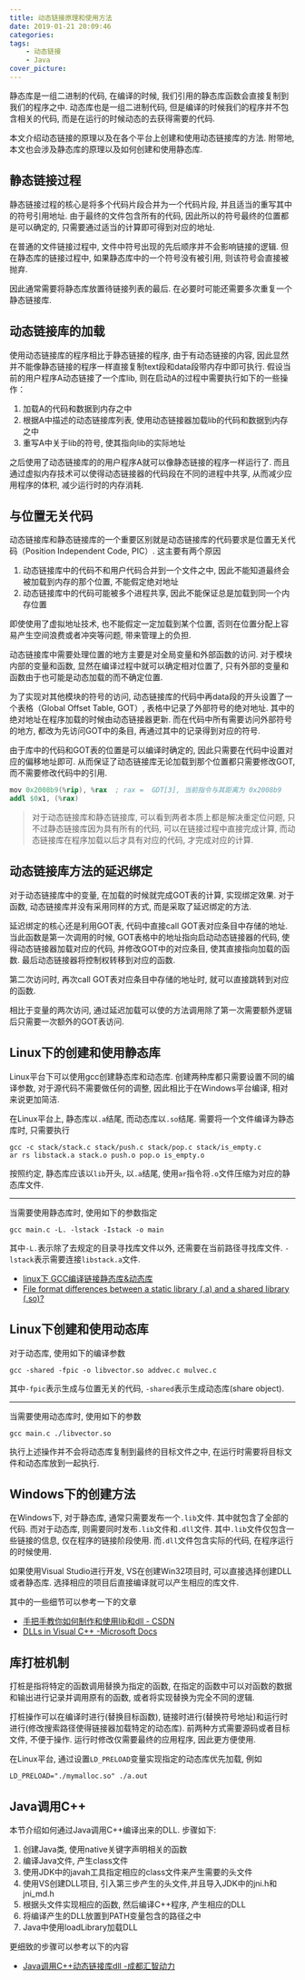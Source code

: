 ```yaml
---
title: 动态链接原理和使用方法
date: 2019-01-21 20:09:46
categories:
tags:
    - 动态链接
    - Java
cover_picture:
---
```




静态库是一组二进制的代码, 在编译的时候, 我们引用的静态库函数会直接复制到我们的程序之中. 动态库也是一组二进制代码, 但是编译的时候我们的程序并不包含相关的代码, 而是在运行的时候动态的去获得需要的代码.



本文介绍动态链接的原理以及在各个平台上创建和使用动态链接库的方法. 附带地, 本文也会涉及静态库的原理以及如何创建和使用静态库.



静态链接过程
---------------

静态链接过程的核心是将多个代码片段合并为一个代码片段, 并且适当的重写其中的符号引用地址. 由于最终的文件包含所有的代码, 因此所以的符号最终的位置都是可以确定的, 只需要通过适当的计算即可得到对应的地址. 

在普通的文件链接过程中, 文件中符号出现的先后顺序并不会影响链接的逻辑. 但在静态库的链接过程中, 如果静态库中的一个符号没有被引用, 则该符号会直接被抛弃. 

因此通常需要将静态库放置待链接列表的最后. 在必要时可能还需要多次重复一个静态链接库.


动态链接库的加载
--------------------

使用动态链接库的程序相比于静态链接的程序, 由于有动态链接的内容, 因此显然并不能像静态链接的程序一样直接复制text段和data段带内存中即可执行. 假设当前的用户程序A动态链接了一个库lib, 则在启动A的过程中需要执行如下的一些操作：

1. 加载A的代码和数据到内存之中
2. 根据A中描述的动态链接库列表, 使用动态链接器加载lib的代码和数据到内存之中
3. 重写A中关于lib的符号, 使其指向lib的实际地址

之后使用了动态链接库的的用户程序A就可以像静态链接的程序一样运行了. 而且通过虚拟内存技术可以使得动态链接器的代码段在不同的进程中共享, 从而减少应用程序的体积, 减少运行时的内存消耗. 


与位置无关代码
---------------------

动态链接库和静态链接库的一个重要区别就是动态链接库的代码要求是位置无关代码（Position Independent Code,  PIC）. 这主要有两个原因

1. 动态链接库中的代码不和用户代码合并到一个文件之中, 因此不能知道最终会被加载到内存的那个位置, 不能假定绝对地址
2. 动态链接库中的代码可能被多个进程共享, 因此不能保证总是加载到同一个内存位置

即使使用了虚拟地址技术, 也不能假定一定加载到某个位置, 否则在位置分配上容易产生空间浪费或者冲突等问题, 带来管理上的负担. 

动态链接库中需要处理位置的地方主要是对全局变量和外部函数的访问. 对于模块内部的变量和函数, 显然在编译过程中就可以确定相对位置了, 只有外部的变量和函数由于也可能是动态加载的而不确定位置. 

为了实现对其他模块的符号的访问, 动态链接库的代码中再data段的开头设置了一个表格（Global Offset Table,  GOT）, 表格中记录了外部符号的绝对地址. 其中的绝对地址在程序加载的时候由动态链接器更新. 而在代码中所有需要访问外部符号的地方, 都改为先访问GOT中的条目, 再通过其中的记录得到对应的符号. 

由于库中的代码和GOT表的位置是可以编译时确定的, 因此只需要在代码中设置对应的偏移地址即可. 从而保证了动态链接库无论加载到那个位置都只需要修改GOT, 而不需要修改代码中的引用. 


```s
mov 0x2008b9(%rip), %rax  ; rax =  GDT[3], 当前指令与其距离为 0x2008b9
addl $0x1, (%rax)        
```

> 对于动态链接库和静态链接库, 可以看到两者本质上都是解决重定位问题, 只不过静态链接库因为具有所有的代码, 可以在链接过程中直接完成计算, 而动态链接库在程序加载以后才具有对应的代码, 才完成对应的计算. 


动态链接库方法的延迟绑定
------------------------------

对于动态链接库中的变量, 在加载的时候就完成GOT表的计算, 实现绑定效果. 对于函数, 动态链接库并没有采用同样的方式, 而是采取了延迟绑定的方法. 

延迟绑定的核心还是利用GOT表, 代码中直接call GOT表对应条目中存储的地址. 当此函数是第一次调用的时候, GOT表格中的地址指向启动动态链接器的代码, 使得动态链接器加载对应的代码, 并修改GOT中的对应条目, 使其直接指向加载的函数. 最后动态链接器将控制权转移到对应的函数. 

第二次访问时, 再次call GOT表对应条目中存储的地址时, 就可以直接跳转到对应的函数. 

相比于变量的两次访问, 通过延迟加载可以使的方法调用除了第一次需要额外逻辑后只需要一次额外的GOT表访问. 




Linux下的创建和使用静态库
-------------------

Linux平台下可以使用gcc创建静态库和动态库. 创建两种库都只需要设置不同的编译参数, 对于源代码不需要做任何的调整, 因此相比于在Windows平台编译, 相对来说更加简洁.

在Linux平台上, 静态库以`.a`结尾, 而动态库以`.so`结尾. 需要将一个文件编译为静态库时, 只需要执行

```
gcc -c stack/stack.c stack/push.c stack/pop.c stack/is_empty.c
ar rs libstack.a stack.o push.o pop.o is_empty.o 
```

按照约定, 静态库应该以`lib`开头, 以`.a`结尾, 使用`ar`指令将`.o`文件压缩为对应的静态库文件.  


-----------------------------


当需要使用静态库时, 使用如下的参数指定

```
gcc main.c -L. -lstack -Istack -o main
```

其中`-L.`表示除了去规定的目录寻找库文件以外, 还需要在当前路径寻找库文件. `-lstack`表示需要连接`libstack.a`文件. 


- [linux下 GCC编译链接静态库&动态库](https://www.cnblogs.com/thechosenone95/p/10605172.html)
- [File format differences between a static library (.a) and a shared library (.so)?](https://stackoverflow.com/questions/41879433/file-format-differences-between-a-static-library-a-and-a-shared-library-so)


Linux下创建和使用动态库
---------------------

对于动态库, 使用如下的编译参数

```
gcc -shared -fpic -o libvector.so addvec.c mulvec.c
```

其中`-fpic`表示生成与位置无关的代码, `-shared`表示生成动态库(share object). 


----------------

当需要使用动态库时, 使用如下的参数

```
gcc main.c ./libvector.so
```

执行上述操作并不会将动态库复制到最终的目标文件之中, 在运行时需要将目标文件和动态库放到一起执行.


Windows下的创建方法
-------------------------

在Windows下, 对于静态库, 通常只需要发布一个`.lib`文件. 其中就包含了全部的代码. 而对于动态库, 则需要同时发布`.lib`文件和`.dll`文件. 其中`.lib`文件仅包含一些链接的信息, 仅在程序的链接阶段使用. 而`.dll`文件包含实际的代码, 在程序运行的时候使用.

如果使用Visual Studio进行开发, VS在创建Win32项目时, 可以直接选择创建DLL或者静态库. 选择相应的项目后直接编译就可以产生相应的库文件.

其中的一些细节可以参考一下的文章

- [手把手教你如何制作和使用lib和dll - CSDN](https://blog.csdn.net/sj2050/article/details/81700183)
- [DLLs in Visual C++ -Microsoft Docs](https://docs.microsoft.com/en-us/cpp/build/dlls-in-visual-cpp?view=vs-2017)



库打桩机制
-------------

打桩是指将特定的函数调用替换为指定的函数, 在指定的函数中可以对函数的数据和输出进行记录并调用原有的函数, 或者将实现替换为完全不同的逻辑.

打桩操作可以在编译时进行(替换目标函数), 链接时进行(替换符号地址)和运行时进行(修改搜索路径使得链接器加载特定的动态库). 前两种方式需要源码或者目标文件, 不便于操作. 运行时修改仅需要最终的应用程序, 因此更方便使用.

在Linux平台, 通过设置`LD_PRELOAD`变量实现指定的动态库优先加载, 例如

```
LD_PRELOAD="./mymalloc.so" ./a.out
```

Java调用C++
--------------

本节介绍如何通过Java调用C++编译出来的DLL. 步骤如下:

1. 创建Java类, 使用native关键字声明相关的函数
2. 编译Java文件, 产生class文件
3. 使用JDK中的javah工具指定相应的class文件来产生需要的头文件
4. 使用VS创建DLL项目, 引入第三步产生的头文件,并且导入JDK中的jni.h和jni_md.h
5. 根据头文件实现相应的函数, 然后编译C++程序, 产生相应的DLL
6. 将编译产生的DLL放置到PATH变量包含的路径之中
7. Java中使用loadLibrary加载DLL

更细致的步骤可以参考以下的内容
- [Java调用C++动态链接库dll -成都汇智动力](http://m.sohu.com/a/246320140_100181197)